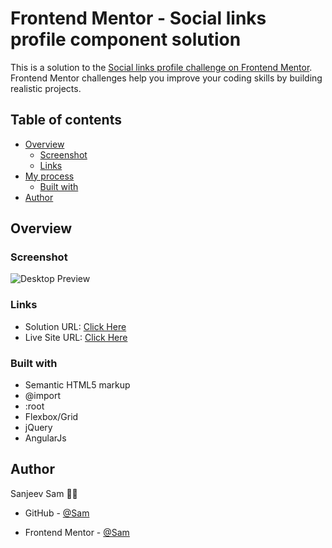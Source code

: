 # Frontend Mentor - Social links profile component solution

This is a solution to the [Social links profile challenge on Frontend Mentor](https://www.frontendmentor.io/challenges/social-links-profile-UG32l9m6dQ). Frontend Mentor challenges help you improve your coding skills by building realistic projects.

## Table of contents

- [Overview](#overview)
  - [Screenshot](#screenshot)
  - [Links](#links)
- [My process](#my-process)
  - [Built with](#built-with)
- [Author](#author)

## Overview

### Screenshot

![Desktop Preview](https://sam-xv.github.io/Frontend-Mentor-Projects/social-links-profile/preview.jpg)

### Links

- Solution URL: [Click Here](https://github.com/sam-xv/Frontend-Mentor-Projects/tree/main/social-links-profile)
- Live Site URL: [Click Here](https://sam-xv.github.io/Frontend-Mentor-Projects/social-links-profile/index.html)

### Built with

- Semantic HTML5 markup
- @import
- :root
- Flexbox/Grid
- jQuery
- AngularJs


## Author

Sanjeev Sam 👨‍💻

- GitHub - [@Sam](https://github.com/sam-xv)

- Frontend Mentor - [@Sam](https://www.frontendmentor.io/profile/sam-xv)
